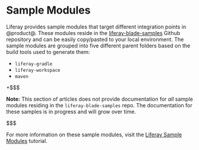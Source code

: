 # Sample Modules [](id=sample-modules)

Liferay provides sample modules that target different integration points in
@product@. These modules reside in the
[liferay-blade-samples](https://github.com/liferay/liferay-blade-samples)
Github repository and can be easily copy/pasted to your local environment. The
sample modules are grouped into five different parent folders based on the build
tools used to generate them:

- `liferay-gradle`
- `liferay-workspace`
- `maven`

+$$$

**Note:** This section of articles does not provide documentation for *all*
sample modules residing in the `liferay-blade-samples` repo. The documentation
for these samples is in progress and will grow over time.

$$$

For more information on these sample modules, visit the 
[Liferay Sample Modules](/develop/tutorials/-/knowledge_base/7-0/liferay-sample-modules)
tutorial.
